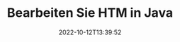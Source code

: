 ---
############################# Static ############################
layout: "auto-gen-editor"
date: 2022-10-12T13:39:52
draft: false
otherformats: doc docx docm dotx xls xlsx xlsm ppt pptx pptm mobi epub mhtml txt xml csv pdf xps msg eml

############################# Head ############################
head_title: "HTM-Editor – Bearbeiten Sie HTM in Java"
head_description: "Wie bearbeite ich HTM in Java mit ein paar Zeilen Code? Verwenden Sie GroupDocs-APIs zur Dokumentenverarbeitung, um mehr als 30 Dateiformate zu bearbeiten, zu aktualisieren und zu speichern."

############################# Header ############################
title: "Bearbeiten Sie HTM in Java"
description: "Effektive und robuste HTM-Bearbeitung mit serverseitigem GroupDocs.Editor für Java-APIs, ohne die Verwendung von Software wie Microsoft oder Open Office."
bg_image: "https://cms.admin.containerize.com/templates/aspose/App_Themes/V3/images/bg/header1.png"
bg_overlay: false
button:
    enable: true
    icon: "fas fa-arrow-down"
    label: "Download kostenlose Testversion"
    link: "https://downloads.groupdocs.com/editor/java"

############################# SubMenu ############################
submenu:
    enable: true

    left:
        img_alt: "GroupDocs.Editor for Java"
        image: "https://cms.admin.containerize.com/templates/groupdocs/images/product-logos/90x90-noborder/groupdocs-editor-java.png"
        product: "GroupDocs.Editor"
        platform: "Java"

    middle:
        button:

            # button loop
            - link: "https://apireference.groupdocs.com/editor/java"
              text: "API-Referenz"

            # button loop
            - link: "https://github.com/groupdocs-editor"
              text: "Codebeispiele"

            # button loop
            - link: "https://products.groupdocs.app/editor/family"
              text: "Live-Demos"

            # button loop
            - link: "https://purchase.groupdocs.com/pricing/editor/java"
              text: "Preisgestaltung"

    right:
        link_download: "https://downloads.groupdocs.com/editor"
        link_learn: "https://docs.groupdocs.com/editor/java"
        link_buy: "https://purchase.groupdocs.com"

############################# About ############################
about:
    enable: true
    title: "Über die GroupDocs.Editor for Java-API"
    content: |
        [GroupDocs.Editor for Java](/de/editor/java/) API ist die richtige Wahl, um Microsoft Word, Excel, PowerPoint, Open Office-Dokumente und -Präsentationen zu bearbeiten. GroupDocs.Editor ist eine eigenständige API, die für serverseitige und Back-End-Systeme geeignet ist, bei denen eine hohe Leistung erforderlich ist. Es ist unabhängig von Software wie Microsoft oder Open Office.

############################# Steps ############################
steps:
    enable: true
    title_left: "Schritte zum Bearbeiten von HTM in Java"
    content_left: |
        [GroupDocs.Editor for Java](/de/editor/java/) bietet Entwicklern eine einfache und unkomplizierte Möglichkeit, die HTM-Dateien mit wenigen Codezeilen zu bearbeiten.
        * Erstellen Sie eine Instanz der Klasse „Editor“ mit obligatorischem Dateipfad oder Bytestream und laden Sie die Datei HTM
        * Erstellen und legen Sie die Klasseninstanz "TextEditOptions" für das Dateiformat HTM fest
        * Rufen Sie die Methode `Editor.Edit()` auf und erhalten Sie ein HTM-Dokument im HTML-Format, das mit jedem WYSIWYG-Editor einfach bearbeitet werden kann.
        * Rufen Sie die `Editor.Save()`-Methode auf und speichern Sie die bearbeitete HTM-Datei mit der `TextSaveOptions`-Klasse

        
    title_right: "System Anforderungen"
    content_right: |
        Eine grundlegende Dokumentenbearbeitung mit GroupDocs.Editor for Java-APIs kann durch die Implementierung einiger einfacher Schritte durchgeführt werden. Unsere APIs werden auf allen wichtigen Plattformen und Betriebssystemen unterstützt. Bevor Sie den folgenden Code ausführen, stellen Sie bitte sicher, dass die folgenden Voraussetzungen auf Ihrem System installiert sind.

        * Betriebssysteme: Microsoft Windows, Linux, MacOS
        * Entwicklungsumgebungen: NetBeans, IntelliJ IDEA, Eclipse
        * Rahmen: Java 7 (1.7) and above
        * Holen Sie sich die neueste Version von GroupDocs.Editor for Java heruntergeladen von [Maven](https://repository.groupdocs.com/editor/)
        
    code: |        
        ```java
        // Load the HTM file into Editor
        Editor editor = new Editor("source.htm");

        // Create and adjust the HTM edit options
        TextEditOptions editOptions = new TextEditOptions();
        
        // Open input HTM document for edit — obtain an intermediate document, that can be edited
        EditableDocument beforeEdit = editor.edit(editOptions);

        // Grab HTM document content and associated resources from editable document
        string content = beforeEdit.getEmbeddedHtml();

        // Send the content to WYSIWYG-editor, edit it there, and send edited content back to the server-side
        // This step simulates a such operation
        string updatedContent = content.replace("text", "Edited text");

        // Grab edited content and resources from WYSIWYG-editor and create a new EditableDocument instance from it
        EditableDocument afterEdit = EditableDocument.fromMarkup(updatedContent, null);

        // Create and adjust the save options
        TextSaveOptions saveOptions = new TextSaveOptions();

        // Save edited HTM document to the file
        editor.save(afterEdit, "edited.htm", saveOptions);
        ```
        
############################# Demos ############################
demos:
    enable: true
    title: "HTM Editor-Live-Demos"
    content: |
        Bearbeiten Sie HTM jetzt, indem Sie die Website [GroupDocs.Editor Live Demos](https://products.groupdocs.app/editor/family) besuchen. Die Live-Demo hat die folgenden Vorteile
        
############################# More Formats ############################
more_formats:
    enable: true
    title: "Andere unterstützte Editoren"
    content: |
        Sie können auch andere Dateiformate bearbeiten. Bitte beachten Sie die vollständige Liste unten.


############################# Back to top ###############################
back_to_top:
    enable: true
---